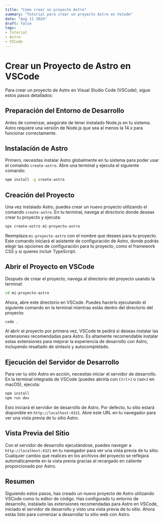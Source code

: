```yaml
---
title: "Como crear un proyecto Astro"
summary: "Tutorial para crear un proyecto Astro en VsCode"
date: "Aug 11 2024"
draft: false
tags:
- Tutorial
- Astro
- VSCode 
---
```


# Crear un Proyecto de Astro en VSCode

Para crear un proyecto de Astro en Visual Studio Code (VSCode), sigue estos pasos detallados:

## Preparación del Entorno de Desarrollo

Antes de comenzar, asegúrate de tener instalado Node.js en tu sistema. Astro requiere una versión de Node.js que sea al menos la 14.x para funcionar correctamente.

## Instalación de Astro

Primero, necesitas instalar Astro globalmente en tu sistema para poder usar el comando `create-astro`. Abre una terminal y ejecuta el siguiente comando:

```bash
npm install -g create-astro
```

## Creación del Proyecto

Una vez instalado Astro, puedes crear un nuevo proyecto utilizando el comando `create-astro`. En tu terminal, navega al directorio donde deseas crear tu proyecto y ejecuta:

```bash
npx create-astro mi-proyecto-astro
```

Reemplaza `mi-proyecto-astro` con el nombre que desees para tu proyecto. Este comando iniciará el asistente de configuración de Astro, donde podrás elegir las opciones de configuración para tu proyecto, como el framework CSS y si quieres incluir TypeScript.

## Abrir el Proyecto en VSCode

Después de crear el proyecto, navega al directorio del proyecto usando la terminal:

```bash
cd mi-proyecto-astro
```

Ahora, abre este directorio en VSCode. Puedes hacerlo ejecutando el siguiente comando en la terminal mientras estás dentro del directorio del proyecto:

```bash
code .
```

Al abrir el proyecto por primera vez, VSCode te pedirá si deseas instalar las extensiones recomendadas para Astro. Es altamente recomendable instalar estas extensiones para mejorar la experiencia de desarrollo con Astro, incluyendo resaltado de sintaxis y autocompletado.

## Ejecución del Servidor de Desarrollo

Para ver tu sitio Astro en acción, necesitas iniciar el servidor de desarrollo. En la terminal integrada de VSCode (puedes abrirla con `Ctrl+J` o `Cmd+J` en macOS), ejecuta:

```bash
npm install
npm run dev
```

Esto iniciará el servidor de desarrollo de Astro. Por defecto, tu sitio estará disponible en `http://localhost:4321`. Abre este URL en tu navegador para ver una vista previa de tu sitio Astro.

## Vista Previa del Sitio

Con el servidor de desarrollo ejecutándose, puedes navegar a `http://localhost:4321` en tu navegador para ver una vista previa de tu sitio. Cualquier cambio que realices en los archivos del proyecto se reflejará automáticamente en la vista previa gracias al recargado en caliente proporcionado por Astro.

## Resumen

Siguiendo estos pasos, has creado un nuevo proyecto de Astro utilizando VSCode como tu editor de código. Has configurado tu entorno de desarrollo, instalado las extensiones recomendadas para Astro en VSCode, iniciado el servidor de desarrollo y visto una vista previa de tu sitio. Ahora estás listo para comenzar a desarrollar tu sitio web con Astro.